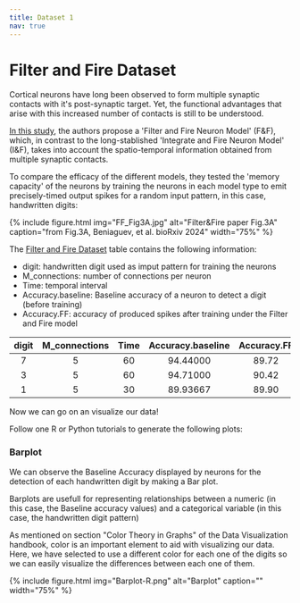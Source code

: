 ```yaml
---
title: Dataset 1
nav: true
---
```


# Filter and Fire Dataset

Cortical neurons have long been observed to form multiple synaptic contacts with it's post-synaptic target. Yet, the functional advantages that arise with this increased number of contacts is still to be understood. 

[In this study](https://doi.org/10.1101/2022.01.28.478132), the authors propose a 'Filter and Fire Neuron Model' (F&F), which, in contrast to the long-stablished 'Integrate and Fire Neuron Model' (I&F), takes into account the spatio-temporal information obtained from multiple synaptic contacts. 

To compare the efficacy of the different models, they tested the 'memory capacity' of the neurons by training the neurons in each model type to emit precisely-timed output spikes for a random input pattern, in this case, handwritten digits:

{% include figure.html img="FF_Fig3A.jpg" alt="Filter&Fire paper Fig.3A" caption="from Fig.3A, Beniaguev, et al. bioRxiv 2024" width="75%" %}

The [Filter and Fire Dataset](https://www.kaggle.com/datasets/selfishgene/fiter-and-fire-paper) table contains the following information:

* digit: handwritten digit used as imput pattern for training the neurons
* M_connections: number of connections per neuron
* Time: temporal interval
* Accuracy.baseline: Baseline accuracy of a neuron to detect a digit (before training)
* Accuracy.FF: accuracy of produced spikes after training under the Filter and Fire model

| digit    | M_connections | Time    | Accuracy.baseline | Accuracy.FF |
| :------: | :-----------: | :-----: | :---------------: | :---------: |
| 7  | 5    |  60  | 94.44000  | 89.72   |
| 3 |   5   |  60  | 94.71000  | 90.42    |
| 1    | 5    |  30  | 89.93667	 | 89.90  |


Now we can go on an visualize our data!

Follow one R or Python tutorials to generate the following plots:

### Barplot

We can observe the Baseline Accuracy displayed by neurons for the detection of each handwritten digit by making a Bar plot.

Barplots are usefull for representing relationships between a numeric (in this case, the Baseline accuracy values) and a categorical variable (in this case, the handwritten digit pattern)

As mentioned on section "Color Theory in Graphs" of the Data Visualization handbook, color is an important element to aid with visualizing our data. Here, we have selected to use a different color for each one of the digits so we can easily visualize the differences between each one of them. 

{% include figure.html img="Barplot-R.png" alt="Barplot" caption="" width="75%" %}
